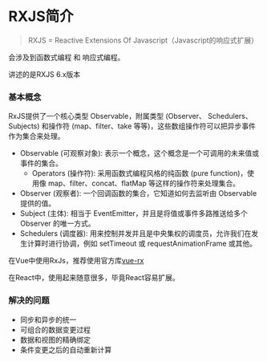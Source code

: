 # RXJS简介

> RXJS = Reactive Extensions Of Javascript（Javascript的响应式扩展）

会涉及到函数式编程 和 响应式编程。

讲述的是RXJS 6.x版本

### 基本概念

RxJS提供了一个核心类型 Observable，附属类型 (Observer、 Schedulers、 Subjects) 和操作符 (map、filter、take 等等)，这些数组操作符可以把异步事件作为集合来处理。

* Observable (可观察对象): 表示一个概念，这个概念是一个可调用的未来值或事件的集合。
  * Operators (操作符): 采用函数式编程风格的纯函数 (pure function)，使用像 map、filter、concat、flatMap 等这样的操作符来处理集合。
* Observer (观察者): 一个回调函数的集合，它知道如何去监听由 Observable 提供的值。
* Subject (主体): 相当于 EventEmitter，并且是将值或事件多路推送给多个 Observer 的唯一方式。
* Schedulers (调度器): 用来控制并发并且是中央集权的调度员，允许我们在发生计算时进行协调，例如 setTimeout 或 requestAnimationFrame 或其他。


在Vue中使用RxJs，推荐使用官方库[vue-rx](https://github.com/vuejs/vue-rx/blob/master/README-CN.md)


在React中，使用起来随意很多，毕竟React容易扩展。

### 解决的问题
* 同步和异步的统一
* 可组合的数据变更过程
* 数据和视图的精确绑定
* 条件变更之后的自动重新计算
